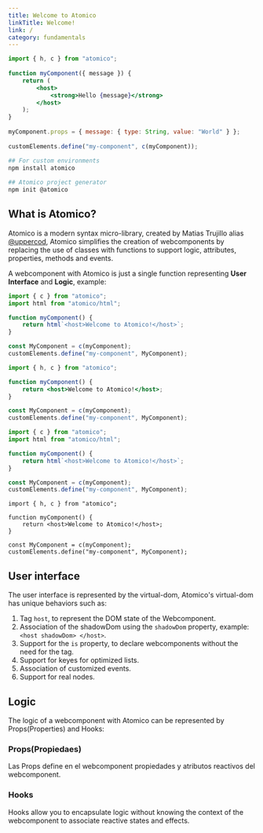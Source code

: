 ```yaml
---
title: Welcome to Atomico
linkTitle: Welcome!
link: /
category: fundamentals
---
```


<doc-tabs auto-height tabs="Sintaxis, 🚀 Instalación">
 
```jsx
import { h, c } from "atomico";
 
function myComponent({ message }) {
    return (
        <host>
            <strong>Hello {message}</strong>
        </host>
    );
}
 
myComponent.props = { message: { type: String, value: "World" } };
 
customElements.define("my-component", c(myComponent));
```
 
```bash
## For custom environments
npm install atomico
 
## Atomico project generator
npm init @atomico
```
 
</doc-tabs>

## What is Atomico?

Atomico is a modern syntax micro-library, created by Matias Trujillo alias [@uppercod](https://github.com/uppercod), Atomico simplifies the creation of webcomponents by replacing the use of classes with functions to support logic, attributes, properties, methods and events.

A webcomponent with Atomico is just a single function representing **User Interface** and **Logic**, example:

<doc-tabs tabs="Js, Jsx, Ts, Tsx">

```js
import { c } from "atomico";
import html from "atomico/html";

function myComponent() {
    return html`<host>Welcome to Atomico!</host>`;
}

const MyComponent = c(myComponent);
customElements.define("my-component", MyComponent);
```

```jsx
import { h, c } from "atomico";

function myComponent() {
    return <host>Welcome to Atomico!</host>;
}

const MyComponent = c(myComponent);
customElements.define("my-component", MyComponent);
```

```ts
import { c } from "atomico";
import html from "atomico/html";

function myComponent() {
    return html`<host>Welcome to Atomico!</host>`;
}

const MyComponent = c(myComponent);
customElements.define("my-component", MyComponent);
```

```tsx
import { h, c } from "atomico";

function myComponent() {
    return <host>Welcome to Atomico!</host>;
}

const MyComponent = c(myComponent);
customElements.define("my-component", MyComponent);
```

</doc-tabs>

## User interface

The user interface is represented by the virtual-dom, Atomico's virtual-dom has unique behaviors such as:

1. Tag `host`, to represent the DOM state of the Webcomponent.
2. Association of the shadowDom using the `shadowDom` property, example:`<host shadowDom> </host>`.
3. Support for the `is` property, to declare webcomponents without the need for the tag.
4. Support for keyes for optimized lists.
5. Association of customized events.
6. Support for real nodes.

## Logic

The logic of a webcomponent with Atomico can be represented by Props(Properties) and Hooks:

<doc-row col="1fr 1fr, 1fr 620w">

<div>

### Props(Propiedaes)

Las Props define en el webcomponent propiedades y atributos reactivos del webcomponent.

</div>

<div>

### Hooks

Hooks allow you to encapsulate logic without knowing the context of the webcomponent to associate reactive states and effects.

</div>

</doc-row>
